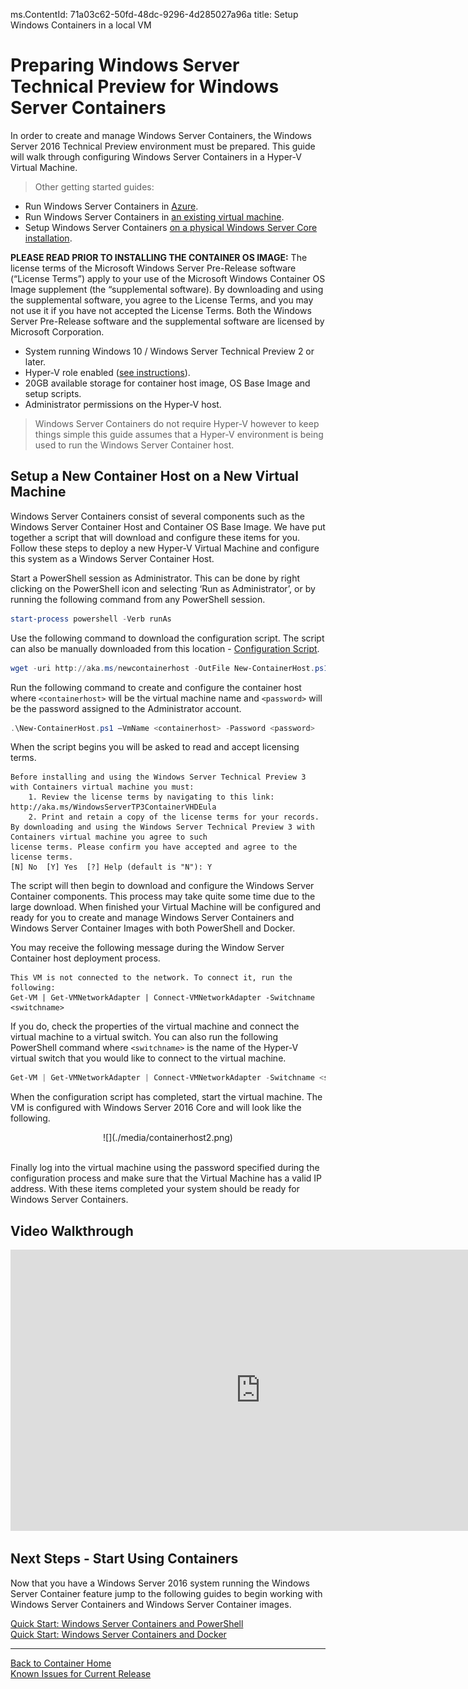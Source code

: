 ms.ContentId: 71a03c62-50fd-48dc-9296-4d285027a96a
title: Setup Windows Containers in a local VM

# Preparing Windows Server Technical Preview for Windows Server Containers

In order to create and manage Windows Server Containers, the Windows Server 2016 Technical Preview environment must be prepared. This guide will walk through configuring Windows Server Containers in a Hyper-V Virtual Machine.

> Other getting started guides:
  * Run Windows Server Containers in [Azure](./azure_setup.md).
  * Run Windows Server Containers in [an existing virtual machine](./inplace_setup.md).
  * Setup Windows Server Containers [on a physical Windows Server Core installation](./inplace_setup.md).

  **PLEASE READ PRIOR TO INSTALLING THE CONTAINER OS IMAGE:**  The license terms of the Microsoft Windows Server Pre-Release software (“License Terms”) apply to your use of the Microsoft Windows Container OS Image supplement (the “supplemental software).  By downloading and using the supplemental software, you agree to the License Terms, and you may not use it if you have not accepted the License Terms. Both the Windows Server Pre-Release software and the supplemental software are licensed by Microsoft Corporation.  

* System running Windows 10 / Windows Server Technical Preview 2 or later.
* Hyper-V role enabled ([see instructions](https://msdn.microsoft.com/virtualization/hyperv_on_windows/quick_start/walkthrough_install#UsingPowerShell)).
* 20GB available storage for container host image, OS Base Image and setup scripts.
* Administrator permissions on the Hyper-V host.

> Windows Server Containers do not require Hyper-V however to keep things simple this guide assumes that a Hyper-V environment is being used to run the Windows Server Container host.

## Setup a New Container Host on a New Virtual Machine
Windows Server Containers consist of several components such as the Windows Server Container Host and Container OS Base Image. We have put together a script that will download and configure these items for you. Follow these steps to deploy a new Hyper-V Virtual Machine and configure this system as a Windows Server Container Host.

Start a PowerShell session as Administrator. This can be done by right clicking on the PowerShell icon and selecting ‘Run as Administrator’, or by running the following command from any PowerShell session.

``` powershell
start-process powershell -Verb runAs
```

Use the following command to download the configuration script. The script can also be manually downloaded from this location - [Configuration Script](http://aka.ms/newcontainerhost).
 
``` PowerShell
wget -uri http://aka.ms/newcontainerhost -OutFile New-ContainerHost.ps1
```
   
Run the following command to create and configure the container host where `<containerhost>` will be the virtual machine name and `<password>` will be the password assigned to the Administrator account.

``` powershell
.\New-ContainerHost.ps1 –VmName <containerhost> -Password <password>
```
  
When the script begins you will be asked to read and accept licensing terms.

```
Before installing and using the Windows Server Technical Preview 3 with Containers virtual machine you must:
    1. Review the license terms by navigating to this link: http://aka.ms/WindowsServerTP3ContainerVHDEula
    2. Print and retain a copy of the license terms for your records.
By downloading and using the Windows Server Technical Preview 3 with Containers virtual machine you agree to such
license terms. Please confirm you have accepted and agree to the license terms.
[N] No  [Y] Yes  [?] Help (default is "N"): Y
```

The script will then begin to download and configure the Windows Server Container components. This process may take quite some time due to the large download. When finished your Virtual Machine will be configured and ready for you to create and manage Windows Server Containers and Windows Server Container Images with both PowerShell and Docker.  

You may receive the following message during the Window Server Container host deployment process. 
```
This VM is not connected to the network. To connect it, run the following:
Get-VM | Get-VMNetworkAdapter | Connect-VMNetworkAdapter -Switchname <switchname>
```  
If you do, check the properties of the virtual machine and connect the virtual machine to a virtual switch. You can also run the following PowerShell command where `<switchname>` is the name of the Hyper-V virtual switch that you would like to connect to the virtual machine.

``` powershell 
Get-VM | Get-VMNetworkAdapter | Connect-VMNetworkAdapter -Switchname <switchname>
```

When the configuration script has completed, start the virtual machine. The VM is configured with Windows Server 2016 Core and will look like the following.
  
<center>![](./media/containerhost2.png)</center><br />
  
Finally log into the virtual machine using the password specified during the configuration process and make sure that the Virtual Machine has a valid IP address. With these items completed your system should be ready for Windows Server Containers. 

## Video Walkthrough

<iframe src="https://channel9.msdn.com/Blogs/containers/Quick-Start-Configure-Windows-Server-Containers-on-a-Local-System/player" width="800" height="450" allowFullScreen="true" frameBorder="0" scrolling="no"></iframe>


## Next Steps - Start Using Containers

Now that you have a Windows Server 2016 system running the Windows Server Container feature jump to the following guides to begin working with Windows Server Containers and Windows Server Container images. 

[Quick Start: Windows Server Containers and PowerShell](./manage_powershell.md)  
[Quick Start: Windows Server Containers and Docker](./manage_docker.md) 

-------------------

[Back to Container Home](../containers_welcome.md)  
[Known Issues for Current Release](../about/work_in_progress.md)
